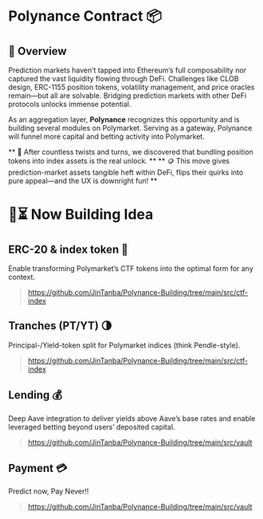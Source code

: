 # Polynance Contract 📦

## 🚀 Overview

Prediction markets haven’t tapped into Ethereum’s full composability nor captured the vast liquidity flowing through DeFi. Challenges like CLOB design, ERC-1155 position tokens, volatility management, and price oracles remain—but all are solvable. Bridging prediction markets with other DeFi protocols unlocks immense potential.

As an aggregation layer, **Polynance** recognizes this opportunity and is building several modules on Polymarket. Serving as a gateway, Polynance will funnel more capital and betting activity into Polymarket.


** 🧭 After countless twists and turns, we discovered that bundling position tokens into index assets is the real unlock. **
** 🪙 This move gives prediction-market assets tangible heft within DeFi, flips their quirks into pure appeal—and the UX is downright fun! **

# 🔨⏳ Now Building Idea

## ERC-20 & index token 🔄
  Enable transforming Polymarket’s CTF tokens into the optimal form for any context.
  > https://github.com/JinTanba/Polynance-Building/tree/main/src/ctf-index
## Tranches (PT/YT) 🌗
  Principal-/Yield-token split for Polymarket indices (think Pendle-style).
  > https://github.com/JinTanba/Polynance-Building/tree/main/src/ctf-index
## Lending 💰
  Deep Aave integration to deliver yields above Aave’s base rates and enable leveraged betting beyond users’ deposited capital.
  > https://github.com/JinTanba/Polynance-Building/tree/main/src/vault
## Payment 💳
  Predict now, Pay Never!!
  > https://github.com/JinTanba/Polynance-Building/tree/main/src/vault
